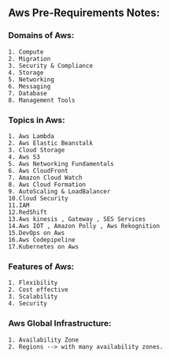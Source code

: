 ## Aws Pre-Requirements Notes:
### Domains of Aws:

    1. Compute 
    2. Migration
    3. Security & Compliance
    4. Storage
    5. Networking
    6. Messaging
    7. Database
    8. Management Tools

### Topics in Aws:

    1. Aws Lambda
    2. Aws Elastic Beanstalk
    3. Cloud Storage
    4. Aws S3
    5. Aws Networking Fundamentals
    6. Aws CloudFront
    7. Amazon Cloud Watch
    8. Aws Cloud Formation
    9. AutoScaling & LoadBalancer
    10.Cloud Security
    11.IAM
    12.RedShift
    13.Aws kinesis , Gateway , SES Services
    14.Aws IOT , Amazon Polly , Aws Rekognition
    15.DevOps on Aws
    16.Aws Codepipeline
    17.Kubernetes on Aws 

### Features of Aws:

    1. Flexibility
    2. Cost effective
    3. Scalability
    4. Security

### Aws Global Infrastructure:

    1. Availability Zone
    2. Regions --> with many availability zones.
    
    

          
